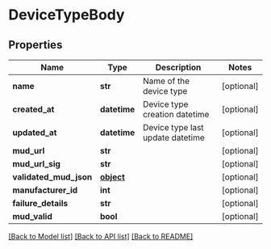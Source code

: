 # DeviceTypeBody

## Properties
Name | Type | Description | Notes
------------ | ------------- | ------------- | -------------
**name** | **str** | Name of the device type | [optional] 
**created_at** | **datetime** | Device type creation datetime | [optional] 
**updated_at** | **datetime** | Device type last update datetime | [optional] 
**mud_url** | **str** |  | [optional] 
**mud_url_sig** | **str** |  | [optional] 
**validated_mud_json** | [**object**](.md) |  | [optional] 
**manufacturer_id** | **int** |  | [optional] 
**failure_details** | **str** |  | [optional] 
**mud_valid** | **bool** |  | [optional] 

[[Back to Model list]](../README.md#documentation-for-models) [[Back to API list]](../README.md#documentation-for-api-endpoints) [[Back to README]](../README.md)


